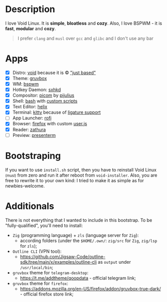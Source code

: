 # Description

I love Void Linux. It is **simple**, **bloatless** and **cozy**. Also, I love BSPWM - it is **fast**, **modular** and **cozy**.

>I prefer `clang` and `musl` over `gcc` and `glibc` and I don't use any bar

# Apps

- [x] Distro: [void](https://voidlinux.org/) because it is © ["just based"](https://youtu.be/rRFIlBIYCBY?feature=shared&t=9)
- [x] Theme: [gruvbox](https://github.com/morhetz/gruvbox)
- [x] WM: [bspwm](https://github.com/baskerville/bspwm)
- [x] Hotkey Daemon: [sxhkd](https://github.com/baskerville/sxhkd)
- [x] Compositor: [picom](https://github.com/pijulius/picom) by [pijulius](https://github.com/pijulius)
- [x] Shell: [bash](https://www.gnu.org/software/bash) with [custom scripts](/configs/tilde/.bashrc)
- [x] Text Editor: [helix](https://github.com/helix-editor/helix)
- [x] Terminal: [kitty](https://github.com/kovidgoyal/kitty) because of [ligature support](https://github.com/alacritty/alacritty/issues/50)
- [ ] App Launcher: [rofi](https://github.com/davatorium/rofi)
- [x] Browser: [firefox](https://www.mozilla.org/en-US/firefox/new/) with custom [user.js](/configs/firefox/.mozilla/firefox/main.main/user.js)
- [x] Reader: [zathura](https://git.pwmt.org/pwmt/zathura)
- [ ] Preview: [presenterm](https://github.com/mfontanini/presenterm)

# Bootstraping

If you want to use `install.sh` script, then you have to reinstall Void Linux <small>(musl)</small> from zero and run it after reboot from `void-installer`.
Also, you are free to rewrite it to your own kind: I tried to make it as simple as for newbies-welcome.

# Additionals

There is not everything that I wanted to include in this bootstrap.
To be "fully-qualified", you'll need to install:
- `Zig` (programming language) + `zls` (language server for `Zig`):
  - according folders (under the `$HOME/.own/`: `zig/src` for `Zig`, `zig/lsp` for `zls`);
- `Outline CLI` (VPN tool):
  - https://github.com/Jigsaw-Code/outline-sdk/tree/main/x/examples/outline-cli as `output` under `/usr/local/bin`;
- `gruvbox` theme for `telegram-desktop`:
  - https://t.me/addtheme/qoopdata - official telegram link;
- `gruvbox` theme for `firefox`:
  - https://addons.mozilla.org/en-US/firefox/addon/gruvbox-true-dark/ - official firefox store link;
